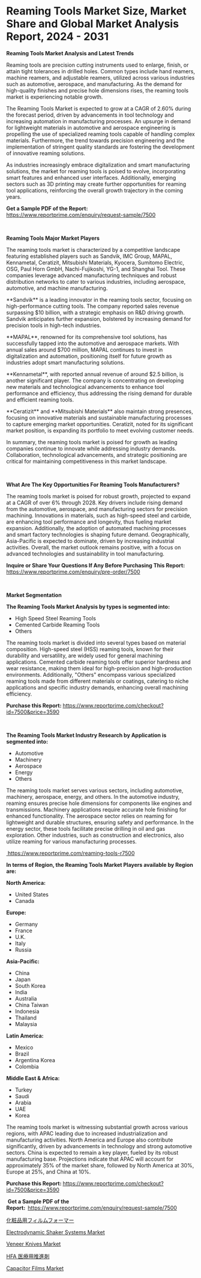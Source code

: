 <p><h1>Reaming Tools Market Size, Market Share and Global Market Analysis Report, 2024 - 2031</h1></p><p><strong>Reaming Tools Market Analysis and Latest Trends</strong></p>
<p><p>Reaming tools are precision cutting instruments used to enlarge, finish, or attain tight tolerances in drilled holes. Common types include hand reamers, machine reamers, and adjustable reamers, utilized across various industries such as automotive, aerospace, and manufacturing. As the demand for high-quality finishes and precise hole dimensions rises, the reaming tools market is experiencing notable growth.</p><p>The Reaming Tools Market is expected to grow at a CAGR of 2.60% during the forecast period, driven by advancements in tool technology and increasing automation in manufacturing processes. An upsurge in demand for lightweight materials in automotive and aerospace engineering is propelling the use of specialized reaming tools capable of handling complex materials. Furthermore, the trend towards precision engineering and the implementation of stringent quality standards are fostering the development of innovative reaming solutions.</p><p>As industries increasingly embrace digitalization and smart manufacturing solutions, the market for reaming tools is poised to evolve, incorporating smart features and enhanced user interfaces. Additionally, emerging sectors such as 3D printing may create further opportunities for reaming tool applications, reinforcing the overall growth trajectory in the coming years.</p></p>
<p><strong>Get a Sample PDF of the Report:&nbsp;</strong> <a href="https://www.reportprime.com/enquiry/request-sample/7500">https://www.reportprime.com/enquiry/request-sample/7500</a></p>
<p>&nbsp;</p>
<p><strong>Reaming Tools Major Market Players</strong></p>
<p><p>The reaming tools market is characterized by a competitive landscape featuring established players such as Sandvik, IMC Group, MAPAL, Kennametal, Ceratizit, Mitsubishi Materials, Kyocera, Sumitomo Electric, OSG, Paul Horn GmbH, Nachi-Fujikoshi, YG-1, and Shanghai Tool. These companies leverage advanced manufacturing techniques and robust distribution networks to cater to various industries, including aerospace, automotive, and machine manufacturing.</p><p>**Sandvik** is a leading innovator in the reaming tools sector, focusing on high-performance cutting tools. The company reported sales revenue surpassing $10 billion, with a strategic emphasis on R&D driving growth. Sandvik anticipates further expansion, bolstered by increasing demand for precision tools in high-tech industries.</p><p>**MAPAL**, renowned for its comprehensive tool solutions, has successfully tapped into the automotive and aerospace markets. With annual sales around $700 million, MAPAL continues to invest in digitalization and automation, positioning itself for future growth as industries adopt smart manufacturing solutions.</p><p>**Kennametal**, with reported annual revenue of around $2.5 billion, is another significant player. The company is concentrating on developing new materials and technological advancements to enhance tool performance and efficiency, thus addressing the rising demand for durable and efficient reaming tools.</p><p>**Ceratizit** and **Mitsubishi Materials** also maintain strong presences, focusing on innovative materials and sustainable manufacturing processes to capture emerging market opportunities. Ceratizit, noted for its significant market position, is expanding its portfolio to meet evolving customer needs.</p><p>In summary, the reaming tools market is poised for growth as leading companies continue to innovate while addressing industry demands. Collaboration, technological advancements, and strategic positioning are critical for maintaining competitiveness in this market landscape.</p></p>
<p>&nbsp;</p>
<p><strong>What Are The Key Opportunities For Reaming Tools Manufacturers?</strong></p>
<p><p>The reaming tools market is poised for robust growth, projected to expand at a CAGR of over 6% through 2028. Key drivers include rising demand from the automotive, aerospace, and manufacturing sectors for precision machining. Innovations in materials, such as high-speed steel and carbide, are enhancing tool performance and longevity, thus fueling market expansion. Additionally, the adoption of automated machining processes and smart factory technologies is shaping future demand. Geographically, Asia-Pacific is expected to dominate, driven by increasing industrial activities. Overall, the market outlook remains positive, with a focus on advanced technologies and sustainability in tool manufacturing.</p></p>
<p><strong>Inquire or Share Your Questions If Any Before Purchasing This Report:</strong> <a href="https://www.reportprime.com/enquiry/pre-order/7500">https://www.reportprime.com/enquiry/pre-order/7500</a></p>
<p>&nbsp;</p>
<p><strong>Market Segmentation</strong></p>
<p><strong>The Reaming Tools Market Analysis by types is segmented into:</strong></p>
<p><ul><li>High Speed Steel Reaming Tools</li><li>Cemented Carbide Reaming Tools</li><li>Others</li></ul></p>
<p><p>The reaming tools market is divided into several types based on material composition. High-speed steel (HSS) reaming tools, known for their durability and versatility, are widely used for general machining applications. Cemented carbide reaming tools offer superior hardness and wear resistance, making them ideal for high-precision and high-production environments. Additionally, "Others" encompass various specialized reaming tools made from different materials or coatings, catering to niche applications and specific industry demands, enhancing overall machining efficiency.</p></p>
<p><strong>Purchase this Report:&nbsp;</strong><a href="https://www.reportprime.com/checkout?id=7500&price=3590">https://www.reportprime.com/checkout?id=7500&price=3590</a></p>
<p>&nbsp;</p>
<p><strong>The Reaming Tools Market Industry Research by Application is segmented into:</strong></p>
<p><ul><li>Automotive</li><li>Machinery</li><li>Aerospace</li><li>Energy</li><li>Others</li></ul></p>
<p><p>The reaming tools market serves various sectors, including automotive, machinery, aerospace, energy, and others. In the automotive industry, reaming ensures precise hole dimensions for components like engines and transmissions. Machinery applications require accurate hole finishing for enhanced functionality. The aerospace sector relies on reaming for lightweight and durable structures, ensuring safety and performance. In the energy sector, these tools facilitate precise drilling in oil and gas exploration. Other industries, such as construction and electronics, also utilize reaming for various manufacturing processes.</p></p>
<p><a href="https://www.reportprime.com/reaming-tools-r7500">&nbsp;https://www.reportprime.com/reaming-tools-r7500</a></p>
<p><strong>In terms of Region, the Reaming Tools Market Players available by Region are:</strong></p>
<p>
    <p> <strong> North America: </strong>
        <ul>
            <li>United States</li>
            <li>Canada</li>
        </ul>
        </p> 
    <p> <strong> Europe: </strong>
        <ul>
            <li>Germany</li>
            <li>France</li>
            <li>U.K.</li>
            <li>Italy</li>
            <li>Russia</li>
        </ul>
        </p> 
    <p> <strong> Asia-Pacific: </strong>
        <ul>
            <li>China</li>
            <li>Japan</li>
            <li>South Korea</li>
            <li>India</li>
            <li>Australia</li>
            <li>China Taiwan</li>
            <li>Indonesia</li>
            <li>Thailand</li>
            <li>Malaysia</li>
        </ul>
        </p> 
    <p> <strong> Latin America: </strong>
        <ul>
            <li>Mexico</li>
            <li>Brazil</li>
            <li>Argentina Korea</li>
            <li>Colombia</li>
        </ul>
        </p> 
    <p> <strong> Middle East & Africa: </strong>
        <ul>
            <li>Turkey</li>
            <li>Saudi</li>
            <li>Arabia</li>
            <li>UAE</li>
            <li>Korea</li>
        </ul>
    </p>
    </p>
<p><p>The reaming tools market is witnessing substantial growth across various regions, with APAC leading due to increased industrialization and manufacturing activities. North America and Europe also contribute significantly, driven by advancements in technology and strong automotive sectors. China is expected to remain a key player, fueled by its robust manufacturing base. Projections indicate that APAC will account for approximately 35% of the market share, followed by North America at 30%, Europe at 25%, and China at 10%.</p></p>
<p><strong>Purchase this Report: </strong><a href="https://www.reportprime.com/checkout?id=7500&price=3590">https://www.reportprime.com/checkout?id=7500&price=3590</a></p>
<p>&nbsp;<strong>Get a Sample PDF of the Report:&nbsp;&nbsp;</strong><a href="https://www.reportprime.com/enquiry/request-sample/7500">https://www.reportprime.com/enquiry/request-sample/7500</a></p>
<p><strong></strong></p>
<p><p><a href="https://medium.com/@adfwe254/film-former-for-cosmetics-market-%E3%81%AF-%E3%82%B3%E3%82%B9%E3%83%88%E7%AE%A1%E7%90%86%E3%81%A8%E5%8A%B9%E7%8E%87%E5%90%91%E4%B8%8A%E3%82%92%E5%84%AA%E5%85%88%E3%81%97%E3%81%BE%E3%81%99-%E3%81%95%E3%82%89%E3%81%AB-%E5%A0%B1%E5%91%8A%E6%9B%B8%E3%81%AF%E5%B8%82%E5%A0%B4%E3%81%AE%E9%9C%80%E8%A6%81%E9%9D%A2%E3%81%A8%E4%BE%9B%E7%B5%A6%E9%9D%A2%E3%81%AE%E4%B8%A1%E6%96%B9%E3%82%92%E3%82%AB%E3%83%90%E3%83%BC%E3%81%97%E3%81%A6%E3%81%84%E3%81%BE%E3%81%99-film-former-431e99a5af17">化粧品用フィルムフォーマー</a></p><p><a href="https://github.com/aiko92han/Market-Research-Report-List-1/blob/main/electrodynamic-shaker-systems-market.md">Electrodynamic Shaker Systems Market</a></p><p><a href="https://github.com/michaelhall412/Market-Research-Report-List-1/blob/main/veneer-knives-market.md">Veneer Knives Market</a></p><p><a href="https://medium.com/@adfwe254/hfa-medical-propellants-market-%E3%81%AF-%E3%82%B3%E3%82%B9%E3%83%88%E7%AE%A1%E7%90%86%E3%81%A8%E5%8A%B9%E7%8E%87%E5%90%91%E4%B8%8A%E3%82%92%E5%84%AA%E5%85%88%E3%81%97%E3%81%BE%E3%81%99-%E3%81%95%E3%82%89%E3%81%AB-%E5%A0%B1%E5%91%8A%E6%9B%B8%E3%81%AF%E5%B8%82%E5%A0%B4%E3%81%AE%E9%9C%80%E8%A6%81%E9%9D%A2%E3%81%A8%E4%BE%9B%E7%B5%A6%E9%9D%A2%E3%81%AE%E4%B8%A1%E6%96%B9%E3%82%92%E3%82%AB%E3%83%90%E3%83%BC%E3%81%97%E3%81%A6%E3%81%84%E3%81%BE%E3%81%99-hfa-medical-e1db45afd86d">HFA 医療用推進剤</a></p><p><a href="https://issuu.com/reportprime-2/docs/capacitor-films-market-size-2030.pp_4802610711acc0">Capacitor Films Market</a></p></p>